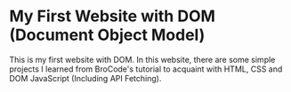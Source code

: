# My First Website with DOM (Document Object Model)
This is my first website with DOM. In this website, there are some simple projects I learned from BroCode's tutorial to acquaint with HTML, CSS and DOM JavaScript (Including API Fetching).
